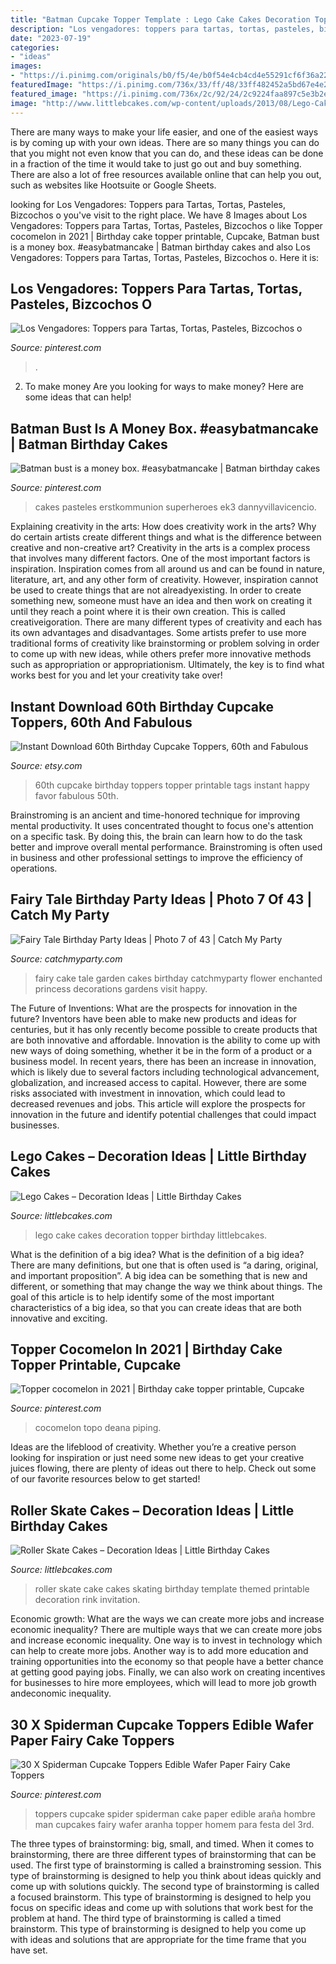 ```yaml
---
title: "Batman Cupcake Topper Template : Lego Cake Cakes Decoration Topper Birthday Littlebcakes"
description: "Los vengadores: toppers para tartas, tortas, pasteles, bizcochos o"
date: "2023-07-19"
categories:
- "ideas"
images:
- "https://i.pinimg.com/originals/b0/f5/4e/b0f54e4cb4cd4e55291cf6f36a225dde.jpg"
featuredImage: "https://i.pinimg.com/736x/33/ff/48/33ff482452a5bd67e4e2482bbb52fb9f.jpg"
featured_image: "https://i.pinimg.com/736x/2c/92/24/2c9224faa897c5e3b2e4fda9c30c546c.jpg"
image: "http://www.littlebcakes.com/wp-content/uploads/2013/08/Lego-Cake-Pictures.jpg"
---
```



There are many ways to make your life easier, and one of the easiest ways is by coming up with your own ideas. There are so many things you can do that you might not even know that you can do, and these ideas can be done in a fraction of the time it would take to just go out and buy something. There are also a lot of free resources available online that can help you out, such as websites like Hootsuite or Google Sheets.

	

		
looking for Los Vengadores: Toppers para Tartas, Tortas, Pasteles, Bizcochos o you've visit to the right place. We have 8 Images about Los Vengadores: Toppers para Tartas, Tortas, Pasteles, Bizcochos o like Topper cocomelon in 2021 | Birthday cake topper printable, Cupcake, Batman bust is a money box. #easybatmancake | Batman birthday cakes and also Los Vengadores: Toppers para Tartas, Tortas, Pasteles, Bizcochos o. Here it is:
		
    
## Los Vengadores: Toppers Para Tartas, Tortas, Pasteles, Bizcochos O

<img loading=lazy src="https://i.pinimg.com/736x/33/ff/48/33ff482452a5bd67e4e2482bbb52fb9f.jpg" onerror="this.onerror=null;this.src='https://tse3.mm.bing.net/th?id=OIP.NvK0Uxg1NMqLdkl9jjj5pgHaKd&amp;pid=15.1';" alt="Los Vengadores: Toppers para Tartas, Tortas, Pasteles, Bizcochos o">

_Source: pinterest.com_

>. 

	

2. To make money
Are you looking for ways to make money? Here are some ideas that can help!

    
## Batman Bust Is A Money Box. #easybatmancake | Batman Birthday Cakes

<img loading=lazy src="https://i.pinimg.com/originals/b0/f5/4e/b0f54e4cb4cd4e55291cf6f36a225dde.jpg" onerror="this.onerror=null;this.src='https://tse2.mm.bing.net/th?id=OIP.M7kjxcKZEd-t3IkBvvTQRAHaLI&amp;pid=15.1';" alt="Batman bust is a money box. #easybatmancake | Batman birthday cakes">

_Source: pinterest.com_

>cakes pasteles erstkommunion superheroes ek3 dannyvillavicencio. 

	

Explaining creativity in the arts: How does creativity work in the arts? Why do certain artists create different things and what is the difference between creative and non-creative art?
Creativity in the arts is a complex process that involves many different factors. One of the most important factors is inspiration. Inspiration comes from all around us and can be found in nature, literature, art, and any other form of creativity. However, inspiration cannot be used to create things that are not alreadyexisting. In order to create something new, someone must have an idea and then work on creating it until they reach a point where it is their own creation. This is called creativeigoration. There are many different types of creativity and each has its own advantages and disadvantages. Some artists prefer to use more traditional forms of creativity like brainstorming or problem solving in order to come up with new ideas, while others prefer more innovative methods such as appropriation or appropriationism. Ultimately, the key is to find what works best for you and let your creativity take over!

    
## Instant Download 60th Birthday Cupcake Toppers, 60th And Fabulous

<img loading=lazy src="https://img0.etsystatic.com/062/0/9377974/il_570xN.785480578_6w7p.jpg" onerror="this.onerror=null;this.src='https://tse2.mm.bing.net/th?id=OIP.xpePzY6VZDP6Sg0WJZd41gHaGq&amp;pid=15.1';" alt="Instant Download 60th Birthday Cupcake Toppers, 60th and Fabulous">

_Source: etsy.com_

>60th cupcake birthday toppers topper printable tags instant happy favor fabulous 50th. 

	

Brainstroming is an ancient and time-honored technique for improving mental productivity. It uses concentrated thought to focus one's attention on a specific task. By doing this, the brain can learn how to do the task better and improve overall mental performance. Brainstroming is often used in business and other professional settings to improve the efficiency of operations.

    
## Fairy Tale Birthday Party Ideas | Photo 7 Of 43 | Catch My Party

<img loading=lazy src="https://photos-cdn.catchmyparty.com/PL/photos/0222/7126/img_5080.jpg" onerror="this.onerror=null;this.src='https://tse3.mm.bing.net/th?id=OIP.93hFQLDTFpGoaTsFV275cwHaLG&amp;pid=15.1';" alt="Fairy Tale Birthday Party Ideas | Photo 7 of 43 | Catch My Party">

_Source: catchmyparty.com_

>fairy cake tale garden cakes birthday catchmyparty flower enchanted princess decorations gardens visit happy. 

	

The Future of Inventions: What are the prospects for innovation in the future?
Inventors have been able to make new products and ideas for centuries, but it has only recently become possible to create products that are both innovative and affordable. Innovation is the ability to come up with new ways of doing something, whether it be in the form of a product or a business model. In recent years, there has been an increase in innovation, which is likely due to several factors including technological advancement, globalization, and increased access to capital. However, there are some risks associated with investment in innovation, which could lead to decreased revenues and jobs. This article will explore the prospects for innovation in the future and identify potential challenges that could impact businesses.

    
## Lego Cakes – Decoration Ideas | Little Birthday Cakes

<img loading=lazy src="http://www.littlebcakes.com/wp-content/uploads/2013/08/Lego-Cake-Pictures.jpg" onerror="this.onerror=null;this.src='https://tse4.mm.bing.net/th?id=OIP.jUyB-S1JLd5AXFMV-B9jlQHaJ4&amp;pid=15.1';" alt="Lego Cakes – Decoration Ideas | Little Birthday Cakes">

_Source: littlebcakes.com_

>lego cake cakes decoration topper birthday littlebcakes. 

	

What is the definition of a big idea?
What is the definition of a big idea? There are many definitions, but one that is often used is “a daring, original, and important proposition”. A big idea can be something that is new and different, or something that may change the way we think about things. The goal of this article is to help identify some of the most important characteristics of a big idea, so that you can create ideas that are both innovative and exciting.

    
## Topper Cocomelon In 2021 | Birthday Cake Topper Printable, Cupcake

<img loading=lazy src="https://i.pinimg.com/736x/73/60/3d/73603d39eb85013a2fb1fc0ee9ec32f1.jpg" onerror="this.onerror=null;this.src='https://tse2.mm.bing.net/th?id=OIP.sfQhIH6wImOwbXBzDINbQgHaLH&amp;pid=15.1';" alt="Topper cocomelon in 2021 | Birthday cake topper printable, Cupcake">

_Source: pinterest.com_

>cocomelon topo deana piping. 

	

Ideas are the lifeblood of creativity. Whether you’re a creative person looking for inspiration or just need some new ideas to get your creative juices flowing, there are plenty of ideas out there to help. Check out some of our favorite resources below to get started!

    
## Roller Skate Cakes – Decoration Ideas | Little Birthday Cakes

<img loading=lazy src="http://www.littlebcakes.com/wp-content/uploads/2014/01/Roller-Skate-Cake-Pictures.jpg" onerror="this.onerror=null;this.src='https://tse2.mm.bing.net/th?id=OIP.0LfpZCIFZlluxmqumPXQRgHaJ4&amp;pid=15.1';" alt="Roller Skate Cakes – Decoration Ideas | Little Birthday Cakes">

_Source: littlebcakes.com_

>roller skate cake cakes skating birthday template themed printable decoration rink invitation. 

	

Economic growth: What are the ways we can create more jobs and increase economic inequality?
There are multiple ways that we can create more jobs and increase economic inequality. One way is to invest in technology which can help to create more jobs. Another way is to add more education and training opportunities into the economy so that people have a better chance at getting good paying jobs. Finally, we can also work on creating incentives for businesses to hire more employees, which will lead to more job growth andeconomic inequality.

    
## 30 X Spiderman Cupcake Toppers Edible Wafer Paper Fairy Cake Toppers

<img loading=lazy src="https://i.pinimg.com/736x/2c/92/24/2c9224faa897c5e3b2e4fda9c30c546c.jpg" onerror="this.onerror=null;this.src='https://tse1.mm.bing.net/th?id=OIP.iwhO3yGmwpi8PO3HBA-1ywHaI2&amp;pid=15.1';" alt="30 X Spiderman Cupcake Toppers Edible Wafer Paper Fairy Cake Toppers">

_Source: pinterest.com_

>toppers cupcake spider spiderman cake paper edible araña hombre man cupcakes fairy wafer aranha topper homem para festa del 3rd. 

	

The three types of brainstorming: big, small, and timed.
When it comes to brainstorming, there are three different types of brainstorming that can be used. The first type of brainstorming is called a brainstroming session. This type of brainstorming is designed to help you think about ideas quickly and come up with solutions quickly. The second type of brainstorming is called a focused brainstorm. This type of brainstorming is designed to help you focus on specific ideas and come up with solutions that work best for the problem at hand. The third type of brainstorming is called a timed brainstorm. This type of brainstorming is designed to help you come up with ideas and solutions that are appropriate for the time frame that you have set.

